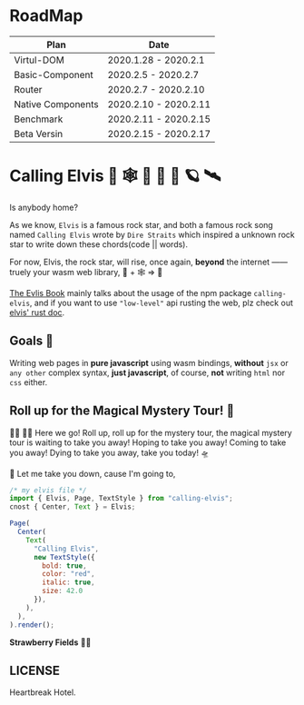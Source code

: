 # RoadMap

| Plan              | Date                  |
|-------------------|-----------------------|
| Virtul-DOM        | 2020.1.28 - 2020.2.1  |
| Basic-Component   | 2020.2.5 - 2020.2.7   |
| Router            | 2020.2.7 - 2020.2.10  |
| Native Components | 2020.2.10 - 2020.2.11 |
| Benchmark         | 2020.2.11 - 2020.2.15 |
| Beta Versin       | 2020.2.15 - 2020.2.17 |

# Calling Elvis 🦀 🕸  🎸 📡 🚀 🪐 🛰

Is anybody home?

As we know, `Elvis` is a famous rock star, and both a famous rock song named `Calling Elvis` wrote by `Dire Straits` which inspired a unknown rock star to write down these chords(code || words).

For now, Elvis, the rock star, will rise, once again, **beyond** the internet —— truely your wasm web library, 🦀 + 🕸  => 💖

[The Evlis Book][1] mainly talks about the usage of the npm package `calling-elvis`, and if you want to use `"low-level"` api rusting the web, plz check out [elvis' rust doc][2].

## Goals 🎯

Writing web pages in **pure javascript** using wasm bindings, **without** `jsx` or `any other` complex syntax, **just javascript**, of course, **not** writing `html` nor `css` either.

## Roll up for the Magical Mystery Tour! 🌈

🧙‍♂️ 🤹‍♂️ Here we go! Roll up, roll up for the mystery tour, the magical mystery tour is waiting to take you away! Hoping to take you away! Coming to take you away! Dying to take you away, take you today! 🛸

🎻 Let me take you down, cause I'm going to,

```js
/* my elvis file */
import { Elvis, Page, TextStyle } from "calling-elvis";
cnost { Center, Text } = Elvis;

Page(
  Center(
    Text(
      "Calling Elvis",
      new TextStyle({
        bold: true,
        color: "red",
        italic: true,
        size: 42.0
      }),
    ),
  ),
).render();
```
 **Strawberry Fields** 🧑‍🚀


## LICENSE

Heartbreak Hotel.

[1]: https://clearloop.github.io/elvis
[2]: https://docs.rs/elvis
